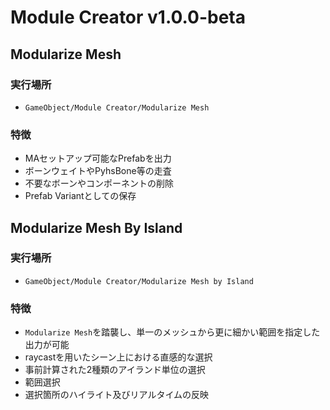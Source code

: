 # Module Creator v1.0.0-beta

## Modularize Mesh

### 実行場所
- `GameObject/Module Creator/Modularize Mesh`

### 特徴
- MAセットアップ可能なPrefabを出力
- ボーンウェイトやPyhsBone等の走査
- 不要なボーンやコンポーネントの削除
- Prefab Variantとしての保存

## Modularize Mesh By Island

### 実行場所
- `GameObject/Module Creator/Modularize Mesh by Island`

### 特徴
- `Modularize Mesh`を踏襲し、単一のメッシュから更に細かい範囲を指定した出力が可能
- raycastを用いたシーン上における直感的な選択
- 事前計算された2種類のアイランド単位の選択
- 範囲選択
- 選択箇所のハイライト及びリアルタイムの反映
